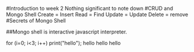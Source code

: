 #Introduction to week 2
Nothing significant to note down
#CRUD and Mongo Shell
Create = Insert
Read = Find
Update = Update
Delete = remove
#Secrets of Mongo Shell

##Mongo shell is interactive javascript interpreter.

for (i=0; i<3; i++)
print("hello");
hello
hello
hello




